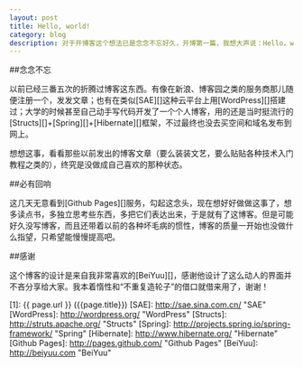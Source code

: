 ```yaml
---
layout: post
title: Hello, world!
category: blog
description: 对于开博客这个想法已是念念不忘好久，开博第一篇，我想大声说：Hello，world!
---
```


##念念不忘

以前已经三番五次的折腾过博客这东西。有像在新浪、博客园之类的服务商那儿随便注册一个，发发文章；也有在类似[SAE][]这种云平台上用[WordPress][]搭建过；大学的时候甚至自己动手写代码开发了一个个人博客，用的还是当时挺流行的[Structs][]+[Spring][]+[Hibernate][]框架，不过最终也没去买空间和域名发布到网上。

想想这事，看看那些以前发出的博客文章（要么装装文艺，要么贴贴各种技术入门教程之类的），终究是没做成自己喜欢的那种状态。

##必有回响

这几天无意看到[Github Pages][]服务，勾起这念头，现在想好好做做这事了，想多读点书，多独立思考些东西，多把它们表达出来，于是就有了这博客。但是可能好久没写博客，而且还带着以前的各种坏毛病的惯性，博客的质量一开始也没做什么指望，只希望能慢慢提高吧。

##感谢

这个博客的设计是来自我非常喜欢的[BeiYuu][]，感谢他设计了这么动人的界面并不吝分享给大家。我本着惰性和“不重复造轮子”的借口就借来用了，谢谢！


[SamirChen]: http://samirchen.com "SamirChen"
[1]: {{ page.url }} ({{page.title}})
[SAE]: http://sae.sina.com.cn/ "SAE"
[WordPress]: http://wordpress.org/ "WordPress"
[Structs]: http://struts.apache.org/ "Structs"
[Spring]: http://projects.spring.io/spring-framework/ "Spring"
[Hibernate]: http://www.hibernate.org/ "Hibernate"
[Github Pages]: http://pages.github.com/ "Github Pages"
[BeiYuu]: http://beiyuu.com	 "BeiYuu"
